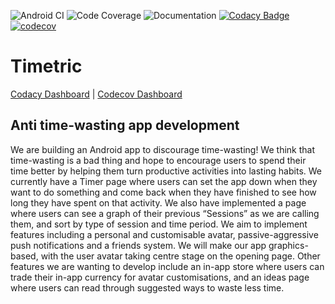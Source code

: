 ![Android CI](https://github.com/meganerd151/345project/actions/workflows/android.yml/badge.svg) ![Code Coverage](https://github.com/meganerd151/345project/actions/workflows/coverage.yml/badge.svg) ![Documentation](https://github.com/meganerd151/345project/actions/workflows/documentation.yml/badge.svg)
[![Codacy Badge](https://app.codacy.com/project/badge/Grade/ba20764a329b4f2eabc2a3de10894d51)](https://www.codacy.com/gh/meganerd151/345project/dashboard?utm_source=github.com&amp;utm_medium=referral&amp;utm_content=meganerd151/345project&amp;utm_campaign=Badge_Grade)
[![codecov](https://codecov.io/gh/meganerd151/345project/branch/main/graph/badge.svg?token=E8HYFTQ3PU)](https://codecov.io/gh/meganerd151/345project)
# Timetric

[Codacy Dashboard](https://app.codacy.com/gh/meganerd151/345project/dashboard) | 
[Codecov Dashboard](https://app.codecov.io/gh/meganerd151/345project/branch/main)

## Anti time-wasting app development

We are building an Android app to discourage time-wasting!
We think that time-wasting is a bad thing and hope to encourage users to spend their time better by helping them turn productive activities into lasting habits.
We currently have a Timer page where users can set the app down when they want to do something and come back when they have finished to see how long they have spent on that activity. We also have implemented a page where users can see a graph of their previous “Sessions” as we are calling them, and sort by type of session and time period.
We aim to implement features including a personal and customisable avatar, passive-aggressive push notifications and a friends system. We will make our app graphics-based, with the user avatar taking centre stage on the opening page. Other features we are wanting to develop include an in-app store where users can trade their in-app currency for avatar customisations, and an ideas page where users can read through suggested ways to waste less time.
